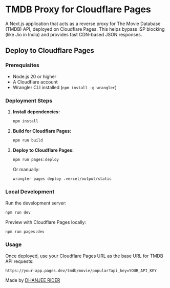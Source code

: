 # TMDB Proxy for Cloudflare Pages

A Next.js application that acts as a reverse proxy for The Movie Database (TMDB) API, deployed on Cloudflare Pages. This helps bypass ISP blocking (like Jio in India) and provides fast CDN-based JSON responses.

## Deploy to Cloudflare Pages

### Prerequisites
- Node.js 20 or higher
- A Cloudflare account
- Wrangler CLI installed (`npm install -g wrangler`)

### Deployment Steps

1. **Install dependencies:**
   ```bash
   npm install
   ```

2. **Build for Cloudflare Pages:**
   ```bash
   npm run build
   ```

3. **Deploy to Cloudflare Pages:**
   ```bash
   npm run pages:deploy
   ```

   Or manually:
   ```bash
   wrangler pages deploy .vercel/output/static
   ```

### Local Development

Run the development server:
```bash
npm run dev
```

Preview with Cloudflare Pages locally:
```bash
npm run pages:dev
```

### Usage

Once deployed, use your Cloudflare Pages URL as the base URL for TMDB API requests:
```
https://your-app.pages.dev/tmdb/movie/popular?api_key=YOUR_API_KEY
```

Made by [DHANJEE RIDER](https://t.me/+_lJ14CGAOgkxNGM9)
